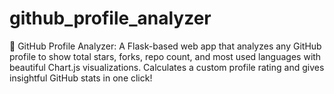 # github_profile_analyzer
🚀 GitHub Profile Analyzer: A Flask-based web app that analyzes any GitHub profile to show total stars, forks, repo count, and most used languages with beautiful Chart.js visualizations. Calculates a custom profile rating and gives insightful GitHub stats in one click!
